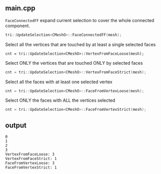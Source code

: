 ## main.cpp

`FaceConnectedFF` expand current selection to cover the whole connected component.

```cpp
tri::UpdateSelection<CMeshO>::FaceConnectedFF(mesh);
```



Select all the vertices that are touched by at least a single selected faces

```
cnt = tri::UpdateSelection<CMeshO>::VertexFromFaceLoose(mesh);
```



Select ONLY the vertices that are touched ONLY by selected faces

```cpp
cnt = tri::UpdateSelection<CMeshO>::VertexFromFaceStrict(mesh);
```



Select all the faces with at least one selected vertex

```cpp
cnt = tri::UpdateSelection<CMeshO>::FaceFromVertexLoose(mesh);
```



Select ONLY the faces with ALL the vertices selected

```cpp
cnt = tri::UpdateSelection<CMeshO>::FaceFromVertexStrict(mesh);
```



## output

```shell
0
1
2
3
VertexFromFaceLoose: 3
VertexFromFaceStrict: 1
FaceFromVertexLoose: 3
FaceFromVertexStrict: 1
```

